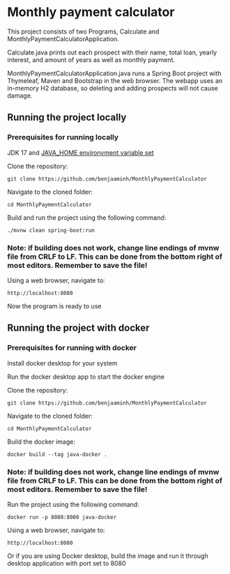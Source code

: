 # Monthly payment calculator
This project consists of two Programs, Calculate and MonthlyPaymentCalculatorApplication.

Calculate.java prints out each prospect with their name, total loan, yearly interest, and amount of years as well as monthly payment.

MonthlyPaymentCalculatorApplication.java runs a Spring Boot project with Thymeleaf, Maven and Bootstrap in the web browser. The webapp uses an in-memory H2 database, so deleting and adding prospects will not cause damage.


## Running the project locally

### Prerequisites for running locally
JDK 17 and [JAVA_HOME environvment variable set](https://www.baeldung.com/java-home-on-windows-mac-os-x-linux)

Clone the repository: 
```
git clone https://github.com/benjaaminh/MonthlyPaymentCalculator
```
Navigate to the cloned folder:
```
cd MonthlyPaymentCalculator
```
Build and run the project using the following command:
```
./mvnw clean spring-boot:run
```
### Note: if building does not work, change line endings of mvnw file from CRLF to LF. This can be done from the bottom right of most editors. Remember to save the file!

Using a web browser, navigate to:
```
http://localhost:8080
```
Now the program is ready to use

## Running the project with docker

### Prerequisites for running with docker
Install docker desktop for your system

Run the docker desktop app to start the docker engine

Clone the repository:
```
git clone https://github.com/benjaaminh/MonthlyPaymentCalculator
```
Navigate to the cloned folder:
```
cd MonthlyPaymentCalculator
```
Build the docker image:
```
docker build --tag java-docker .
```
### Note: if building does not work, change line endings of mvnw file from CRLF to LF. This can be done from the bottom right of most editors. Remember to save the file!

Run the project using the following command:
```
docker run -p 8080:8080 java-docker
```
Using a web browser, navigate to:
```
http://localhost:8080
```
Or if you are using Docker desktop, build the image and run it through desktop application with port set to 8080
